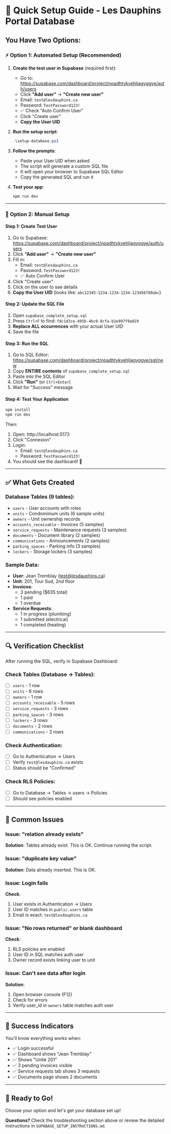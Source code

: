 # 🎯 Quick Setup Guide - Les Dauphins Portal Database

## You Have Two Options:

### ⚡ Option 1: Automated Setup (Recommended)

1. **Create the test user in Supabase** (required first):
   - Go to: https://supabase.com/dashboard/project/npadhtykvehljagyggye/auth/users
   - Click **"Add user"** → **"Create new user"**
   - Email: `test@lesdauphins.ca`
   - Password: `TestPassword123!`
   - ✅ Check "Auto Confirm User"
   - Click "Create user"
   - **Copy the User UID**

2. **Run the setup script**:
   ```powershell
   .\setup-database.ps1
   ```
   
3. **Follow the prompts**:
   - Paste your User UID when asked
   - The script will generate a custom SQL file
   - It will open your browser to Supabase SQL Editor
   - Copy the generated SQL and run it

4. **Test your app**:
   ```powershell
   npm run dev
   ```

---

### 📝 Option 2: Manual Setup

#### Step 1: Create Test User

1. Go to Supabase: https://supabase.com/dashboard/project/npadhtykvehljagyggye/auth/users
2. Click **"Add user"** → **"Create new user"**
3. Fill in:
   - Email: `test@lesdauphins.ca`
   - Password: `TestPassword123!`
   - ✅ Auto Confirm User
4. Click "Create user"
5. Click on the user to see details
6. **Copy the User UID** (looks like: `abc12345-1234-1234-1234-123456789abc`)

#### Step 2: Update the SQL File

1. Open `supabase_complete_setup.sql`
2. Press `Ctrl+F` to find: `fdc1d3ce-495b-4bc0-8cfa-b1e997f9a029`
3. **Replace ALL occurrences** with your actual User UID
4. Save the file

#### Step 3: Run the SQL

1. Go to SQL Editor: https://supabase.com/dashboard/project/npadhtykvehljagyggye/sql/new
2. Copy **ENTIRE contents** of `supabase_complete_setup.sql`
3. Paste into the SQL Editor
4. Click **"Run"** (or `Ctrl+Enter`)
5. Wait for "Success" message

#### Step 4: Test Your Application

```powershell
npm install
npm run dev
```

Then:
1. Open: http://localhost:5173
2. Click "Connexion"
3. Login:
   - Email: `test@lesdauphins.ca`
   - Password: `TestPassword123!`
4. You should see the dashboard! 🎉

---

## ✅ What Gets Created

### Database Tables (9 tables):
- `users` - User accounts with roles
- `units` - Condominium units (6 sample units)
- `owners` - Unit ownership records
- `accounts_receivable` - Invoices (5 samples)
- `service_requests` - Maintenance requests (3 samples)
- `documents` - Document library (2 samples)
- `communications` - Announcements (2 samples)
- `parking_spaces` - Parking info (3 samples)
- `lockers` - Storage lockers (3 samples)

### Sample Data:
- **User**: Jean Tremblay (test@lesdauphins.ca)
- **Unit**: 201, Tour Sud, 2nd floor
- **Invoices**: 
  - 3 pending ($635 total)
  - 1 paid
  - 1 overdue
- **Service Requests**:
  - 1 in progress (plumbing)
  - 1 submitted (electrical)
  - 1 completed (heating)

---

## 🔍 Verification Checklist

After running the SQL, verify in Supabase Dashboard:

### Check Tables (Database → Tables):
- [ ] `users` - 1 row
- [ ] `units` - 6 rows
- [ ] `owners` - 1 row
- [ ] `accounts_receivable` - 5 rows
- [ ] `service_requests` - 3 rows
- [ ] `parking_spaces` - 3 rows
- [ ] `lockers` - 3 rows
- [ ] `documents` - 2 rows
- [ ] `communications` - 2 rows

### Check Authentication:
- [ ] Go to Authentication → Users
- [ ] Verify `test@lesdauphins.ca` exists
- [ ] Status should be "Confirmed"

### Check RLS Policies:
- [ ] Go to Database → Tables → users → Policies
- [ ] Should see policies enabled

---

## 🐛 Common Issues

### Issue: "relation already exists"
**Solution**: Tables already exist. This is OK. Continue running the script.

### Issue: "duplicate key value"
**Solution**: Data already inserted. This is OK.

### Issue: Login fails
**Check**:
1. User exists in Authentication → Users
2. User ID matches in `public.users` table
3. Email is exact: `test@lesdauphins.ca`

### Issue: "No rows returned" or blank dashboard
**Check**:
1. RLS policies are enabled
2. User ID in SQL matches auth user
3. Owner record exists linking user to unit

### Issue: Can't see data after login
**Solution**:
1. Open browser console (F12)
2. Check for errors
3. Verify user_id in `owners` table matches auth user

---

## 🎉 Success Indicators

You'll know everything works when:
- ✅ Login successful
- ✅ Dashboard shows "Jean Tremblay"
- ✅ Shows "Unité 201"
- ✅ 3 pending invoices visible
- ✅ Service requests tab shows 3 requests
- ✅ Documents page shows 2 documents

---

## 🚀 Ready to Go!

Choose your option and let's get your database set up!

**Questions?** Check the troubleshooting section above or review the detailed instructions in `SUPABASE_SETUP_INSTRUCTIONS.md`.
